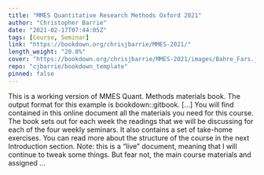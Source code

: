 ```yaml
---
title: "MMES Quantitative Research Methods Oxford 2021"
author: "Christopher Barrie"
date: "2021-02-17T07:44:05Z"
tags: [Course, Seminar]
link: "https://bookdown.org/chrisjbarrie/MMES-2021/"
length_weight: "20.8%"
cover: "https://bookdown.org/chrisjbarrie/MMES-2021/images/Bahre_Fars.jpeg"
repo: "cjbarrie/bookdown_template"
pinned: false
---
```


This is a working version of MMES Quant. Methods materials book. The output format for this example is bookdown::gitbook. [...] You will find contained in this online document all the materials you need for this course. The book sets out for each week the readings that we will be discussing for each of the four weekly seminars. It also contains a set of take-home exercises. You can read more about the structure of the course in the next Introduction section. Note: this is a “live” document, meaning that I will continue to tweak some things. But fear not, the main course materials and assigned  ...
